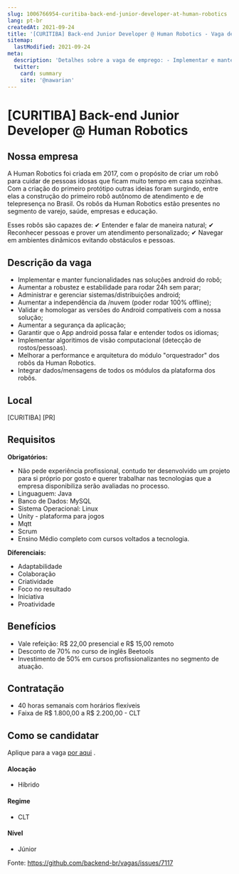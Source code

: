 ```yaml
---
slug: 1006766954-curitiba-back-end-junior-developer-at-human-robotics
lang: pt-br
createdAt: 2021-09-24
title: '[CURITIBA] Back-end Junior Developer @ Human Robotics - Vaga de Emprego'
sitemap:
  lastModified: 2021-09-24
meta:
  description: 'Detalhes sobre a vaga de emprego: - Implementar e manter funcionalidades nas soluções android do robô; - Aumentar a robustez e estabilidade para rodar 24h sem parar; - Administrar e gerenciar sistemas/distribuições android; - Aumentar a independência da /nuvem (poder rodar 100% offline); - Validar e homologar as versões do Android compatíveis com a nossa solução; - Aumentar a segurança da aplicação; - Garantir que o App android possa falar e entender todos os idiomas; - Implementar algoritimos de visão computacional (detecção de rostos/pessoas). - Melhorar a performance e arquitetura do módulo "orquestrador" dos robôs da Human Robotics. - Integrar dados/mensagens de todos os módulos da plataforma dos robôs.'
  twitter:
    card: summary
    site: '@nawarian'
---
```


# [CURITIBA] Back-end Junior Developer @ Human Robotics

## Nossa empresa

A Human Robotics foi criada em 2017, com o propósito de criar um robô para cuidar de pessoas idosas que ficam muito tempo em casa sozinhas. 
Com a criação do primeiro protótipo outras ideias foram surgindo, entre elas a construção do primeiro robô autônomo de atendimento e de telepresença no Brasil. 
Os robôs da Human Robotics estão presentes no segmento de varejo, saúde, empresas e educação. 

Esses robôs são capazes de:
✔  Entender e falar de maneira natural;
✔  Reconhecer pessoas e prover um atendimento personalizado; 
✔  Navegar em ambientes dinâmicos evitando obstáculos e pessoas.

## Descrição da vaga

- Implementar e manter funcionalidades nas soluções android do robô;
- Aumentar a robustez e estabilidade para rodar 24h sem parar;
- Administrar e gerenciar sistemas/distribuições android;
- Aumentar a independência da /nuvem (poder rodar 100% offline);
- Validar e homologar as versões do Android compatíveis com a nossa solução; 
- Aumentar a segurança da aplicação;
- Garantir que o App android possa falar e entender todos os idiomas; 
- Implementar algoritimos de visão computacional (detecção de rostos/pessoas).
- Melhorar a performance e arquitetura do módulo "orquestrador" dos robôs da Human Robotics.
- Integrar dados/mensagens de todos os módulos da plataforma dos robôs.

## Local

[CURITIBA] [PR]

## Requisitos

**Obrigatórios:**

- Não pede experiência profissional, contudo ter desenvolvido um projeto para si próprio por gosto e querer trabalhar nas tecnologias que a empresa disponibiliza serão avaliadas no processo. 
- Linguaguem: Java
- Banco de Dados: MySQL
- Sistema Operacional: Linux
- Unity - plataforma para jogos
- Mqtt 
- Scrum 
- Ensino Médio completo com cursos voltados a tecnologia.

**Diferenciais:**
- Adaptabilidade
- Colaboração
- Criatividade
- Foco no resultado
- Iniciativa
- Proatividade

## Benefícios

- Vale refeição: R$ 22,00 presencial e R$ 15,00 remoto
- Desconto de 70% no curso de inglês Beetools
- Investimento de 50% em cursos profissionalizantes no segmento de atuação. 

## Contratação

- 40 horas semanais com horários flexíveis
- Faixa de R$ 1.800,00 a R$ 2.200,00 - CLT

## Como se candidatar

Aplique para a vaga [por aqui](https://www.careers-page.com/novare-rh/job/5X99V3) .

#### Alocação
- Híbrido

#### Regime
- CLT

#### Nível
- Júnior

Fonte: https://github.com/backend-br/vagas/issues/7117